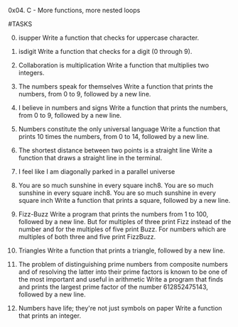 0x04. C - More functions, more nested loops

#TASKS

0. isupper
Write a function that checks for uppercase character.

1. isdigit
Write a function that checks for a digit (0 through 9).

2. Collaboration is multiplication
Write a function that multiplies two integers.

3. The numbers speak for themselves
Write a function that prints the numbers, from 0 to 9, followed by a new line.

4. I believe in numbers and signs
Write a function that prints the numbers, from 0 to 9, followed by a new line.

5. Numbers constitute the only universal language
Write a function that prints 10 times the numbers, from 0 to 14, followed by a new line.

6. The shortest distance between two points is a straight line
Write a function that draws a straight line in the terminal.

7. I feel like I am diagonally parked in a parallel universe

8. You are so much sunshine in every square inch8. You are so much sunshine in every square inch8. You are so much sunshine in every square inch
Write a function that prints a square, followed by a new line.

9. Fizz-Buzz
Write a program that prints the numbers from 1 to 100, followed by a new line. But for multiples of three print Fizz instead of the number and for the multiples of five print Buzz. For numbers which are multiples of both three and five print FizzBuzz.

10. Triangles
Write a function that prints a triangle, followed by a new line.

11. The problem of distinguishing prime numbers from composite numbers and of resolving the latter into their prime factors is known to be one of the most important and useful in arithmetic
Write a program that finds and prints the largest prime factor of the number 612852475143, followed by a new line.

12. Numbers have life; they're not just symbols on paper
Write a function that prints an integer.


